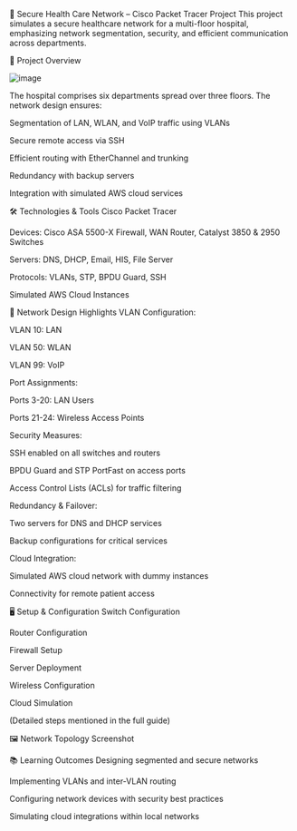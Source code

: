 🏥 Secure Health Care Network – Cisco Packet Tracer Project
This project simulates a secure healthcare network for a multi-floor hospital, emphasizing network segmentation, security, and efficient communication across departments.

📄 Project Overview

![image](https://github.com/user-attachments/assets/7075e42c-cb59-422a-b27d-019ff42264a6)


The hospital comprises six departments spread over three floors. The network design ensures:

Segmentation of LAN, WLAN, and VoIP traffic using VLANs

Secure remote access via SSH

Efficient routing with EtherChannel and trunking

Redundancy with backup servers

Integration with simulated AWS cloud services

🛠️ Technologies & Tools
Cisco Packet Tracer

Devices: Cisco ASA 5500-X Firewall, WAN Router, Catalyst 3850 & 2950 Switches

Servers: DNS, DHCP, Email, HIS, File Server

Protocols: VLANs, STP, BPDU Guard, SSH

Simulated AWS Cloud Instances

🧩 Network Design Highlights
VLAN Configuration:

VLAN 10: LAN

VLAN 50: WLAN

VLAN 99: VoIP

Port Assignments:

Ports 3-20: LAN Users

Ports 21-24: Wireless Access Points

Security Measures:

SSH enabled on all switches and routers

BPDU Guard and STP PortFast on access ports

Access Control Lists (ACLs) for traffic filtering

Redundancy & Failover:

Two servers for DNS and DHCP services

Backup configurations for critical services

Cloud Integration:

Simulated AWS cloud network with dummy instances

Connectivity for remote patient access

🖥️ Setup & Configuration
Switch Configuration

Router Configuration

Firewall Setup

Server Deployment

Wireless Configuration

Cloud Simulation

(Detailed steps mentioned in the full guide)

🖼️ Network Topology Screenshot

📚 Learning Outcomes
Designing segmented and secure networks

Implementing VLANs and inter-VLAN routing

Configuring network devices with security best practices

Simulating cloud integrations within local networks
